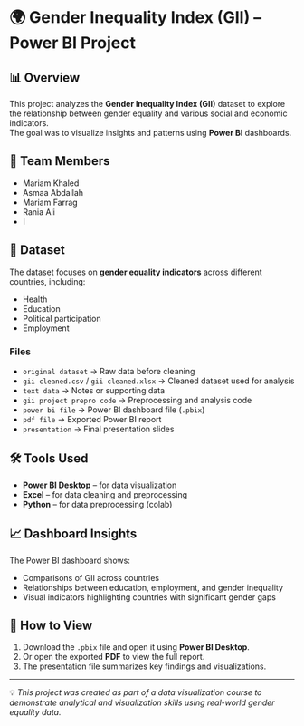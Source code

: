 # 🌍 Gender Inequality Index (GII) – Power BI Project

## 📊 Overview
This project analyzes the **Gender Inequality Index (GII)** dataset to explore the relationship between gender equality and various social and economic indicators.  
The goal was to visualize insights and patterns using **Power BI** dashboards.

## 👥 Team Members
- Mariam Khaled
- Asmaa Abdallah
- Mariam Farrag
- Rania Ali
- ا
## 🧾 Dataset
The dataset focuses on **gender equality indicators** across different countries, including:
- Health
- Education
- Political participation
- Employment

### Files
- `original dataset` → Raw data before cleaning  
- `gii cleaned.csv` / `gii cleaned.xlsx` → Cleaned dataset used for analysis  
- `text data` → Notes or supporting data  
- `gii project prepro code` → Preprocessing and analysis code  
- `power bi file` → Power BI dashboard file (`.pbix`)  
- `pdf file` → Exported Power BI report  
- `presentation` → Final presentation slides

## 🛠 Tools Used
- **Power BI Desktop** – for data visualization  
- **Excel** – for data cleaning and preprocessing  
- **Python** – for data preprocessing (colab)

## 📈 Dashboard Insights
The Power BI dashboard shows:
- Comparisons of GII across countries  
- Relationships between education, employment, and gender inequality  
- Visual indicators highlighting countries with significant gender gaps  

## 🚀 How to View
1. Download the `.pbix` file and open it using **Power BI Desktop**.  
2. Or open the exported **PDF** to view the full report.  
3. The presentation file summarizes key findings and visualizations.

---

💡 *This project was created as part of a data visualization course to demonstrate analytical and visualization skills using real-world gender equality data.*
